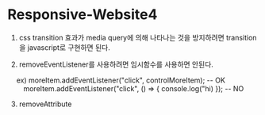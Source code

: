 # Responsive-Website4

 1. css transition 효과가 media query에 의해 나타나는 것을 방지하려면 transition을 javascript로 구현하면 된다.

 2. removeEventListener를 사용하려면 임시함수를 사용하면 안된다.

&emsp; ex) moreItem.addEventListener("click", controlMoreItem); -- OK<br/>
&emsp;&emsp;   moreItem.addEventListener("click", () => { console.log("hi) }); -- NO

 3. removeAttribute
